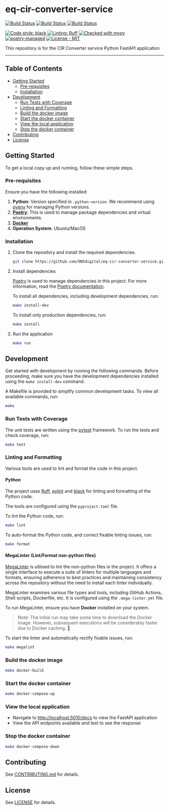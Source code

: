 # eq-cir-converter-service

[![Build Status](https://github.com/ONSdigital/eq-cir-converter-service/actions/workflows/ci.yml/badge.svg)](https://github.com/ONSdigital/eq-cir-converter-service/actions/workflows/ci.yml)
[![Build Status](https://github.com/ONSdigital/eq-cir-converter-service/actions/workflows/mega-linter.yml/badge.svg)](https://github.com/ONSdigital/eq-cir-converter-service/actions/workflows/mega-linter.yml)
[![Build Status](https://github.com/ONSdigital/eq-cir-converter-service/actions/workflows/codeql.yml/badge.svg)](https://github.com/ONSdigital/eq-cir-converter-service/actions/workflows/codeql.yml)

[![Code style: black](https://img.shields.io/badge/code%20style-black-000000.svg)](https://github.com/psf/black)
[![Linting: Ruff](https://img.shields.io/endpoint?url=https://raw.githubusercontent.com/charliermarsh/ruff/main/assets/badge/v2.json)](https://github.com/astral-sh/ruff)
[![Checked with mypy](https://www.mypy-lang.org/static/mypy_badge.svg)](https://mypy-lang.org/)
[![poetry-managed](https://img.shields.io/badge/poetry-managed-blue)](https://python-poetry.org/)
[![License - MIT](https://img.shields.io/badge/licence%20-MIT-1ac403.svg)](https://github.com/ONSdigital/eq-cir-converter-service/blob/main/LICENSE)

This repository is for the CIR Converter service Python FastAPI application

---

## Table of Contents

[//]: # (:TODO: Enable link checking once https://github.com/tcort/markdown-link-check/issues/250 is resolved.)
<!-- markdown-link-check-disable -->
- [Getting Started](#getting-started)
    - [Pre-requisites](#pre-requisites)
    - [Installation](#installation)
- [Development](#development)
    - [Run Tests with Coverage](#run-tests-with-coverage)
    - [Linting and Formatting](#linting-and-formatting)
    - [Build the docker image](#build-the-docker-image)
    - [Start the docker container](#start-the-docker-container)
    - [View the local application](#view-the-local-application)
    - [Stop the docker container](#stop-the-docker-container)
- [Contributing](#contributing)
- [License](#license)
<!-- markdown-link-check-enable -->

## Getting Started

To get a local copy up and running, follow these simple steps.

### Pre-requisites

Ensure you have the following installed:

1. **Python**: Version specified in `.python-version`. We recommend using [pyenv](https://github.com/pyenv/pyenv) for
   managing Python versions.
2. **[Poetry](https://python-poetry.org/)**: This is used to manage package dependencies and virtual
   environments.
3. **[Docker](https://docs.docker.com/engine/install/)**
4. **Operation System**: Ubuntu/MacOS

### Installation

1. Clone the repository and install the required dependencies.

   ```bash
   git clone https://github.com/ONSdigital/eq-cir-converter-service.git
   ```

2. Install dependencies

   [Poetry](https://python-poetry.org/) is used to manage dependencies in this project. For more information, read
   the [Poetry documentation](https://python-poetry.org/).

   To install all dependencies, including development dependencies, run:

   ```bash
   make install-dev
   ```

   To install only production dependencies, run:

   ```bash
   make install
   ```

3. Run the application

   ```bash
   make run
   ```

## Development

Get started with development by running the following commands.
Before proceeding, make sure you have the development dependencies installed using the `make install-dev` command.

A Makefile is provided to simplify common development tasks. To view all available commands, run:

```bash
make
```

### Run Tests with Coverage

The unit tests are written using the [pytest](https://docs.pytest.org/en/stable/) framework. To run the tests and check
coverage, run:

```bash
make test
```

### Linting and Formatting

Various tools are used to lint and format the code in this project.

#### Python

The project uses [Ruff](https://github.com/astral-sh/ruff), [pylint](https://pylint.pycqa.org/en/latest/index.html)
and [black](https://black.readthedocs.io/en/stable/) for linting and formatting of the Python code.

The tools are configured using the `pyproject.toml` file.

To lint the Python code, run:

```bash
make lint
```

To auto-format the Python code, and correct fixable linting issues, run:

```bash
make format
```

#### MegaLinter (Lint/Format non-python files)

[MegaLinter](https://github.com/oxsecurity/megalinter) is utilised to lint the non-python files in the project.
It offers a single interface to execute a suite of linters for multiple languages and formats, ensuring adherence to
best practices and maintaining consistency across the repository without the need to install each linter individually.

MegaLinter examines various file types and tools, including GitHub Actions, Shell scripts, Dockerfile, etc. It is
configured using the `.mega-linter.yml` file.

To run MegaLinter, ensure you have **Docker** installed on your system.

> Note: The initial run may take some time to download the Docker image. However, subsequent executions will be
> considerably faster due to Docker caching. :rocket:

To start the linter and automatically rectify fixable issues, run:

```bash
make megalint
```

### Build the docker image

```bash
make docker-build
```

### Start the docker container

```bash
make docker-compose-up
```

### View the local application

<!-- markdown-link-check-disable-next-line -->
- Navigate to [http://localhost:5010/docs](http://localhost:5010/docs) to view the FastAPI application
- View the API endpoints available and test to see the response

### Stop the docker container

```bash
make docker-compose-down
```

## Contributing

See [CONTRIBUTING.md](CONTRIBUTING.md) for details.

## License

See [LICENSE](LICENSE) for details.
